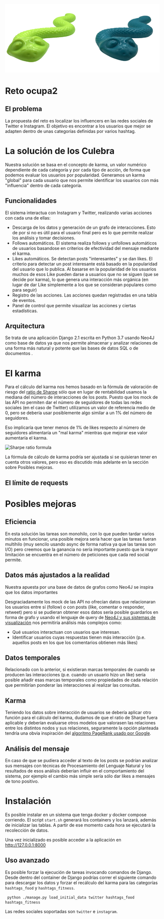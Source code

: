 ![alt text][logo]

[logo]: culebras.png "Los Culebra"

# Reto ocupa2

## El problema

La propuesta del reto es localizar los influencers en las redes sociales de Twitter e Instagram. El objetivo es encontrar a los usuarios que mejor se adapten dentro de unas categorías definidas por varios hashtag.

# La solución de los Culebra

Nuestra solución se basa en el concepto de karma, un valor numérico dependiente de cada categoría y por cada tipo de acción, de forma que podemos evaluar los usuarios por popularidad. Generamos un karma "global" para cada usuario que nos permite identificar los usuarios con más "influencia" dentro de cada categoría.

## Funcionalidades

El sistema interactua con Instagram y Twitter, realizando varias acciones con cada una de ellas:

- Descarga de los datos y generación de un grafo de interacciones. Esto de por si no es útil para el usuario final pero es lo que permite realizar los análisis y tomar decisiones.
- Follows automáticos. El sistema realiza follows y unfollows automáticos de usuarios basandose en criterios de efectividad del mensaje mediante el karma.
- Likes automáticos. Se detectan posts "interesantes" y se dan likes. El criterio para detectar un post interesante está basado en la popularidad del usuario que lo publica. Al basarse en la popularidad de los usuarios muchos de esos Like pueden darse a usuarios que no se siguen (que se decide por karma), lo que genera una interacción más orgánica (en lugar de dar Like simplemente a los que se consideran populares como para seguir)
- Registro de las acciones. Las acciones quedan registradas en una tabla de eventos.
- Panel de control que permite visualizar las acciones y ciertas estadísticas.

## Arquitectura

Se trata de una aplicación Django 2.1 escrita en Python 3.7 usando Neo4J como base de datos ya que nos permite almacenar y analizar relaciones de una forma más natural y potente que las bases de datos SQL o de documentos .

# El karma

Para el cálculo del karma nos hemos basado en la fórmula de valoración de riesgo del [ratio de Sharpe](https://web.stanford.edu/~wfsharpe/art/sr/sr.htm) sólo que en lugar de rentabilidad usamos la mediana del número de interacciones de los posts. Puesto que los mock de las API no permiten dar el número de seguidores de todas las redes sociales (en el caso de Twitter) utilizamos un valor de referencia medio de 0, pero se debería usar posiblemente algo similar a un 1% del número de seguidores.

Eso implicaría que tener menos de 1% de likes respecto al número de seguidores alimentaría un "mal karma" mientras que mejorar ese valor aumentaría el karma.

![Sharpe ratio formula][sharpe]

[sharpe]: https://wikimedia.org/api/rest_v1/media/math/render/svg/f5f2465eebaadbf656a6dfc8ea1002f68a5c5739 "formula de sharpe"

La fórmula de cálculo de karma podría ser ajustada si se quisieran tener en cuenta otros valores, pero eso es discutido más adelante en la sección sobre Posibles mejoras.

## El límite de requests

# Posibles mejoras

## Eficiencia

En esta solución las tareas son monohilo, con lo que pueden tardar varios minutos en funcionar, una posible mejora sería hacer que las tareas fueran multihilo (muy sencilo usando async de forma nativa ya que las tareas son I/O) pero creemos que la ganancia no sería importante puesto que la mayor limitación se encuentra en el número de peticiones que cada red social permite.

## Datos más ajustados a la realidad

Nuestra apuesta por una base de datos de grafos como Neo4J se inspira que los datos importantes 

Desgraciadamente los mock de las API no ofrecían datos que relacionaran los usuarios entre sí (follow) o con posts (like,  comentar o responder, retweet) pero si se pudieran obtener esos datos sería posible guardarlos en forma de grafo y usando el lenguaje de query de [Neo4J y sus sistemas de visualización](https://neo4j.com/developer/cypher-query-language/) nos permitiría análisis más complejos como:

- Qué usuarios interactuan con usuarios que interesan.
- Identificar usuarios cuyas respuestas tienen más interacción (p.e. aquellos posts en los que los comentarios obtienen más likes)

## Datos temporales

Relacionado con lo anterior, si existieran marcas temporales de cuando se producen las interacciones (p.e. cuando un usuario hizo un like) sería posible añadir esas marcas temporales como propiedades de cada relación que permitirían ponderar las interacciones al realizar las consultas.

## Karma

Teniendo los datos sobre interacción de usuarios se debería aplicar otro función para el cálculo del karma, dudamos de que el ratio de Sharpe fuera aplicable y deberían evaluarse otros modelos que valorasen las relaciones entre los distintos nodos y sus relaciones, seguramente la opción planteada tendría una obvia inspiración del [algoritmo PageRank usado por Google](https://www.youtube.com/watch?v=b3fwA3EWCd8).

## Análisis del mensaje

En caso de que se pudiera acceder al texto de los posts se podrían analizar sus mensajes con técnicas de Procesamiento del Lenguaje Natural y los resultados de esos análisis deberían influir en el comportamiento del sistema, por ejemplo el cambio más simple sería sólo dar likes a mensajes de tono positivo.

# Instalación

Es posible instalar en un sistema que tenga docker y docker compose corriendo. El script `start.sh` generará los containers y los lanzará, además de inicializar las tablas. A partir de ese momento cada hora se ejecutará la recolección de datos.

Una vez inicializado es posible acceder a la aplicación en http://127.0.0.1:8000

## Uso avanzado

Es posible forzar la ejecución de tareas invocando comandos de Django. Desde dentro del container de Django podrías correr el siguiente comando para descargar los datos y forzar el recálculo del karma para las categorías `hashtags_food` y `hashtags_fitness`.

     python ./manage.py load_initial_data twitter hashtags_food hashtags_fitness

Las redes sociales soportadas son `twitter` e `instagram`.